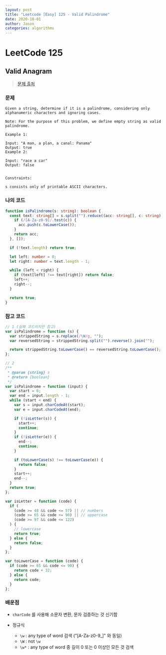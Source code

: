 ```yaml
---
layout: post
title: "Leetcode [Easy] 125 - Valid Palindrome"
date: 2020-10-01
author: Jason
categories: algorithms
---
```


# LeetCode 125

## Valid Anagram

> [문제 출처](https://leetcode.com/problems/valid-palindrome/)

### 문제

```
Given a string, determine if it is a palindrome, considering only alphanumeric characters and ignoring cases.

Note: For the purpose of this problem, we define empty string as valid palindrome.

Example 1:

Input: "A man, a plan, a canal: Panama"
Output: true
Example 2:

Input: "race a car"
Output: false


Constraints:

s consists only of printable ASCII characters.
```

### 나의 코드

```typescript
function isPalindrome(s: string): boolean {
  const text: string[] = s.split("").reduce((acc: string[], c: string) => {
    if (/[A-Za-z0-9]/.test(c)) {
      acc.push(c.toLowerCase());
    }
    return acc;
  }, []);

  if (!text.length) return true;

  let left: number = 0;
  let right: number = text.length - 1;

  while (left < right) {
    if (text[left] !== text[right]) return false;
    left++;
    right--;
  }

  return true;
}
```

### 참고 코드

```javascript
// 1 (실패 코드이지만 참고)
var isPalindrome = function (s) {
  var strippedString = s.replace(/\W/g, "");
  var reversedString = strippedString.split("").reverse().join("");

  return strippedString.toLowerCase() == reversedString.toLowerCase();
};

// 2
/**
 * @param {string} s
 * @return {boolean}
 */
var isPalindrome = function (input) {
  var start = 0;
  var end = input.length - 1;
  while (start < end) {
    var s = input.charCodeAt(start);
    var e = input.charCodeAt(end);

    if (!isLetter(s)) {
      start++;
      continue;
    }
    if (!isLetter(e)) {
      end--;
      continue;
    }

    if (toLowerCase(s) !== toLowerCase(e)) {
      return false;
    }
    start++;
    end--;
  }
  return true;
};

var isLetter = function (code) {
  if (
    (code >= 48 && code <= 57) || // numbers
    (code >= 65 && code <= 90) || // uppercase
    (code >= 97 && code <= 122)
  ) {
    // lowercase
    return true;
  } else {
    return false;
  }
};

var toLowerCase = function (code) {
  if (code >= 65 && code <= 90) {
    return code + 32;
  } else {
    return code;
  }
};
```

### 배운점

- `charCode` 를 사용해 소문자 변환, 문자 검증하는 것 신기함

- 정규식
  - `\w` : any type of word 검색 ("[A-Za-z0-9_]" 와 동일)
  - `\W` : not `\w`
  - `\w*` : any type of word 중 길이 0 또는 0 이상인 모든 것 검색
